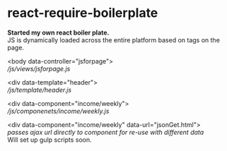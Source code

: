 # react-require-boilerplate

<strong>Started my own react boiler plate.</strong>
<br>
JS is dynamically loaded across the entire platform based on tags on the page.

&lt;body data-controller="jsforpage"><br>
<i>/js/views/jsforpage.js</i>

&lt;div data-template="header"><br>
<i>/js/template/header.js</i>
 
&lt;div data-component="income/weekly"><br>
<i>/js/componenets/income/weekly.js</i>

&lt;div data-component="income/weekly" data-url="jsonGet.html"><br>
<i>passes ajax url directly to component for re-use with different data</i>
<br>
Will set up gulp scripts soon.
